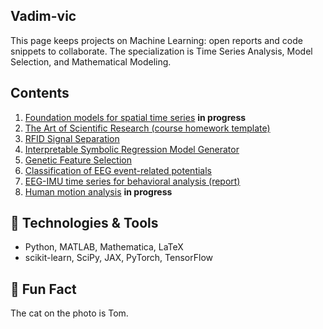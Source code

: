 ## Vadim-vic
This page keeps projects on Machine Learning: open reports and code snippets to collaborate. The specialization is Time Series Analysis, Model Selection, and Mathematical Modeling.

## Contents ##
1. [Foundation models for spatial time series](https://github.com/vadim-vic/foundation-ts) **in progress**
2. [The Art of Scientific Research (course homework template)](https://github.com/vadim-vic/the-Art-homework)
3. [RFID Signal Separation](https://github.com/vadim-vic/Signal-separation#Readme.md)
4. [Interpretable Symbolic Regression Model Generator](https://github.com/vadim-vic/Symbolic-regression#Readme.md)
5. [Genetic Feature Selection](https://github.com/vadim-vic/Genetic_Feature_Selection)
6. [Classification of EEG event-related potentials](https://github.com/vadim-vic/EEG-ERP-precog)
7. [EEG-IMU time series for behavioral analysis (report)](https://github.com/vadim-vic/EEG-IMU)
8. [Human motion analysis](https://github.com/vadim-vic/IMU-motion-analysis) **in progress**

<!-- [List of repositories](https://github.com/vadim-vic?tab=repositories)-->
## 🔧 Technologies & Tools
- Python, MATLAB, Mathematica, LaTeX
- scikit-learn, SciPy, JAX, PyTorch, TensorFlow

<!--## 📈 GitHub Stats
![Your GitHub stats](https://github-readme-stats.vercel.app/api?username=yourusername&show_icons=true&hide_title=true)-->

## 🧠 Fun Fact
The cat on the photo is Tom.

<!--
 Jupyter Notebook Updated 3 weeks ago
 MATLAB Updated on Mar 14
pub Public
Publications and drafts
 TeX Updated on Feb 22
the-Art-homework Public template
The Art of Scientific Research in Machine Learning at m1p.org: homework
 TeX  2 Updated on Dec 6, 2024
EEG-IMU Public
 TeX Updated on Aug 14, 2024
m1p Private
Drafts of lectures for m1p
machine-learning
statistics
deep-learning
signal-processing
generative-model
functional-data-analysis
Updated on Jun 26, 2024
EEG-ERP-precog Public
Classification models for Event-related potentials of EEG
 Jupyter Notebook Updated on Jun 26, 2024
Deep_Direct_Discriminative_Decoder-D4- Public
Forked from MrRezaeiUofT/Deep_Direct_Discriminative_Decoder-D4-
 Python Updated on Jun 26, 2024
Genetic_Feature_Selection Public
 Python Updated on Jun 21, 2023
arl-eegmodels Public
Forked from vlawhern/arl-eegmodels
This is the Army Research Laboratory (ARL) EEGModels Project: A Collection of Convolutional Neural Network (CNN) models for EEG signal classification, using Keras and Tensorflow
 Python Other Updated on Mar 23, 2023
annotated-s4 Public
Forked from srush/annotated-s4
Implementation of https://srush.github.io/annotated-s4
 Python MIT License Updated on Feb 1, 2023
HTNet_generalized_decoding Public
Forked from BruntonUWBio/HTNet_generalized_decoding
ECoG/EEG neural network decoder that can generalize to unseen participants and recording modalities. Replicates our published results: https://doi.org/10.1088/1741-2552/abda0b.
-->

<!--
**vadim-vic/vadim-vic** is a ✨ _special_ ✨ repository because its `README.md` (this file) appears on your GitHub profile.

Here are some ideas to get you started:

- 🔭 I’m currently working on ...
- 🌱 I’m currently learning ...
- 👯 I’m looking to collaborate on ...
- 🤔 I’m looking for help with ...
- 💬 Ask me about ...
- 📫 How to reach me: ...
- 😄 Pronouns: ...
- ⚡ Fun fact: ...
-->
